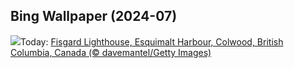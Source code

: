 ## Bing Wallpaper (2024-07)
![](https://www.bing.com/th?id=OHR.FisgardLighthouse_EN-IN6359811191_UHD.jpg&w=1000)Today: [Fisgard Lighthouse, Esquimalt Harbour, Colwood, British Columbia, Canada (© davemantel/Getty Images)](https://www.bing.com/th?id=OHR.FisgardLighthouse_EN-IN6359811191_UHD.jpg)